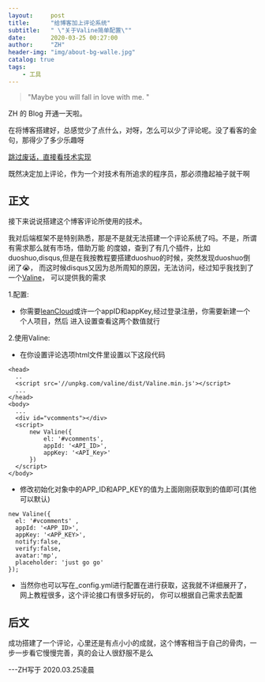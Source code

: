 ```yaml
---
layout:     post
title:      "给博客加上评论系统"
subtitle:   " \"关于Valine简单配置\""
date:       2020-03-25 00:27:00
author:     "ZH"
header-img: "img/about-bg-walle.jpg"
catalog: true
tags:
    - 工具
---
```


> "Maybe you will fall in love with me. "


ZH 的 Blog 开通一天啦。

在将博客搭建好，总感觉少了点什么，对呀，怎么可以少了评论呢。没了看客的金句，那得少了多少乐趣呀

[跳过废话，直接看技术实现 ](#build) 

既然决定加上评论，作为一个对技术有所追求的程序员，那必须撸起袖子就干啊

<p id = "build"></p>

## 正文

接下来说说搭建这个博客评论所使用的技术。

我对后端框架不是特别熟悉，那是不是就无法搭建一个评论系统了吗。不是，所谓有需求那么就有市场，借助万能
的度娘，查到了有几个插件，比如duoshuo,disqus,但是在我按教程要搭建duoshuo的时候，突然发现duoshuo倒闭了😭，
而这时候disqus又因为总所周知的原因，无法访问，经过知乎我找到了一个[Valine](https://valine.js.org/)，
可以提供我的需求

1.配置:
  - 你需要[leanCloud](https://leancloud.cn/)或许一个appID和appKey,经过登录注册，你需要新建一个个人项目，然后
  进入设置查看这两个数值就行

2.使用Valine:
  - 在你设置评论选项html文件里设置以下这段代码
  
  ```
  <head>
    ..
    <script src='//unpkg.com/valine/dist/Valine.min.js'></script>
    ...
  </head>
  <body>
    ...
    <div id="vcomments"></div>
    <script>
        new Valine({
            el: '#vcomments',
            appId: '<API_ID>',
            appKey: '<API_Key>'
        })
    </script>
  </body>
  ```
  - 修改初始化对象中的APP_ID和APP_KEY的值为上面刚刚获取到的值即可(其他可以默认)

  ```
  new Valine({
    el: '#vcomments' ,
    appId: '<APP_ID>',
    appKey: '<APP_KEY>',
    notify:false, 
    verify:false, 
    avatar:'mp', 
    placeholder: 'just go go' 
  });

  ```
  - 当然你也可以写在_config.yml进行配置在进行获取，这我就不详细展开了，网上教程很多，这个评论接口有很多好玩的，
  你可以根据自己需求去配置

## 后文

成功搭建了一个评论，心里还是有点小小的成就，这个博客相当于自己的骨肉，一步一步看它慢慢完善，真的会让人很舒服不是么

---ZH写于 2020.03.25凌晨
